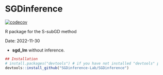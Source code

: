 # SGDinference

[![codecov](https://codecov.io/gh/SGDinference-Lab/SGDinference/branch/master/graph/badge.svg?token=YTBY15IXEP)](https://codecov.io/gh/SGDinference-Lab/SGDinference)

R package for the S-subGD method

Date: 2022-11-30

- **sgd_lm** without inference.

```r
## Installation
# install.packages("devtools") # if you have not installed "devtools" package
devtools::install_github("SGDinference-Lab/SGDinference")
```
